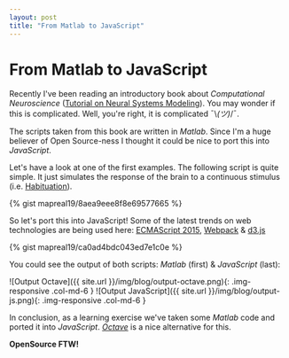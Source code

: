 ```yaml
---
layout: post
title: "From Matlab to JavaScript"
---
```


# From Matlab to JavaScript

Recently I've been reading an introductory book about *Computational
Neuroscience* ([Tutorial on Neural Systems Modeling](http://www.amazon.com/Tutorial-Neural-Systems-Modeling-Anastasio/dp/0878933395/)).
You may wonder if this is complicated. Well, you're right, it is complicated
¯\\_(ツ)_/¯.

The scripts taken from this book are written in *Matlab*. Since I'm a
huge believer of Open Source-ness I thought it could be nice to port this into
*JavaScript*.

Let's have a look at one of the first examples. The following script is quite
simple. It just simulates the response of the brain to a continuous stimulus
(i.e. [Habituation](https://en.wikipedia.org/wiki/Habituation)).

{% gist mapreal19/8aea9eee8f8e69577665 %}

So let's port this into JavaScript! Some of the latest trends on web
technologies are being used here: [ECMAScript 2015](http://www.ecma-international.org/ecma-262/6.0/),
[Webpack](https://webpack.github.io/) & [d3.js](http://d3js.org/)

{% gist mapreal19/ca0ad4bdc043ed7e1c0e %}

You could see the output of both scripts: *Matlab* (first) & *JavaScript* (last):

<span class="row">
  ![Output Octave]({{ site.url }}/img/blog/output-octave.png){: .img-responsive .col-md-6 }
  ![Output JavaScript]({{ site.url }}/img/blog/output-js.png){: .img-responsive .col-md-6 }
</span>

In conclusion, as a learning exercise we've taken some *Matlab* code and ported it
into *JavaScript*. *[Octave](https://www.gnu.org/software/octave/)* is a nice alternative for this.

**OpenSource FTW!**
